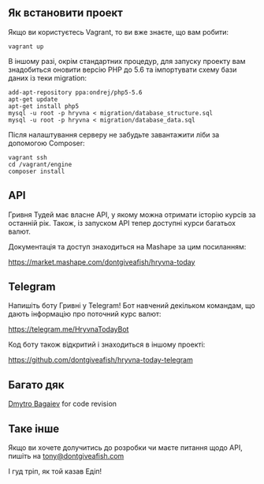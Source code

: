 ## Як встановити проект

Якщо ви користуєтесь Vagrant, то ви вже знаєте, що вам робити:

```shell
vagrant up
```

В іншому разі, окрім стандартних процедур, для запуску проекту вам знадобиться оновити версію PHP до 5.6 та імпортувати схему бази даних із теки migration:

```shell
add-apt-repository ppa:ondrej/php5-5.6
apt-get update
apt-get install php5
mysql -u root -p hryvna < migration/database_structure.sql
mysql -u root -p hryvna < migration/database_data.sql
```

Після налаштування серверу не забудьте завантажити ліби за допомогою Composer:

```shell
vagrant ssh
cd /vagrant/engine
composer install
```

## API

Гривня Тудей має власне API, у якому можна отримати історію курсів за останній рік. Також, із запуском API тепер доступні курси багатьох валют. 

Документація та доступ знаходиться на Mashape за цим посиланням:

https://market.mashape.com/dontgiveafish/hryvna-today

## Telegram

Напишіть боту Гривні у Telegram! Бот навчений декільком командам, що дають інформацію про поточний курс валют:

https://telegram.me/HryvnaTodayBot

Код боту також відкритий і знаходиться в іншому проекті:

https://github.com/dontgiveafish/hryvna-today-telegram

## Багато дяк

[Dmytro Bagaiev](https://github.com/dbagaev) for code revision

## Таке інше

Якщо ви хочете долучитись до розробки чи маєте питання щодо API, пишіть на tony@dontgiveafish.com

І гуд тріп, як той казав Едіп!
